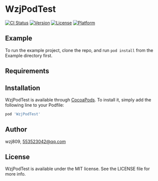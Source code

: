 # WzjPodTest

[![CI Status](https://img.shields.io/travis/wzj809/WzjPodTest.svg?style=flat)](https://travis-ci.org/wzj809/WzjPodTest)
[![Version](https://img.shields.io/cocoapods/v/WzjPodTest.svg?style=flat)](https://cocoapods.org/pods/WzjPodTest)
[![License](https://img.shields.io/cocoapods/l/WzjPodTest.svg?style=flat)](https://cocoapods.org/pods/WzjPodTest)
[![Platform](https://img.shields.io/cocoapods/p/WzjPodTest.svg?style=flat)](https://cocoapods.org/pods/WzjPodTest)

## Example

To run the example project, clone the repo, and run `pod install` from the Example directory first.

## Requirements

## Installation

WzjPodTest is available through [CocoaPods](https://cocoapods.org). To install
it, simply add the following line to your Podfile:

```ruby
pod 'WzjPodTest'
```

## Author

wzj809, 553523042@qq.com

## License

WzjPodTest is available under the MIT license. See the LICENSE file for more info.
